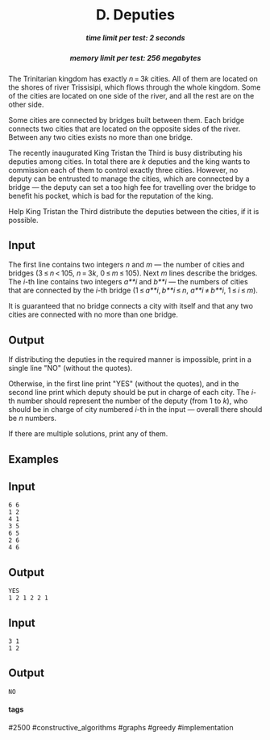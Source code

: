 <h1 style='text-align: center;'> D. Deputies</h1>

<h5 style='text-align: center;'>time limit per test: 2 seconds</h5>
<h5 style='text-align: center;'>memory limit per test: 256 megabytes</h5>

The Trinitarian kingdom has exactly *n* = 3*k* cities. All of them are located on the shores of river Trissisipi, which flows through the whole kingdom. Some of the cities are located on one side of the river, and all the rest are on the other side.

Some cities are connected by bridges built between them. Each bridge connects two cities that are located on the opposite sides of the river. Between any two cities exists no more than one bridge.

The recently inaugurated King Tristan the Third is busy distributing his deputies among cities. In total there are *k* deputies and the king wants to commission each of them to control exactly three cities. However, no deputy can be entrusted to manage the cities, which are connected by a bridge — the deputy can set a too high fee for travelling over the bridge to benefit his pocket, which is bad for the reputation of the king.

Help King Tristan the Third distribute the deputies between the cities, if it is possible.

## Input

The first line contains two integers *n* and *m* — the number of cities and bridges (3 ≤ *n* < 105, *n* = 3*k*, 0 ≤ *m* ≤ 105). Next *m* lines describe the bridges. The *i*-th line contains two integers *a**i* and *b**i* — the numbers of cities that are connected by the *i*-th bridge (1 ≤ *a**i*, *b**i* ≤ *n*, *a**i* ≠ *b**i*, 1 ≤ *i* ≤ *m*).

It is guaranteed that no bridge connects a city with itself and that any two cities are connected with no more than one bridge.

## Output

If distributing the deputies in the required manner is impossible, print in a single line "NO" (without the quotes).

Otherwise, in the first line print "YES" (without the quotes), and in the second line print which deputy should be put in charge of each city. The *i*-th number should represent the number of the deputy (from 1 to *k*), who should be in charge of city numbered *i*-th in the input — overall there should be *n* numbers.

If there are multiple solutions, print any of them.

## Examples

## Input


```
6 6  
1 2  
4 1  
3 5  
6 5  
2 6  
4 6  

```
## Output


```
YES  
1 2 1 2 2 1 
```
## Input


```
3 1  
1 2  

```
## Output


```
NO
```


#### tags 

#2500 #constructive_algorithms #graphs #greedy #implementation 